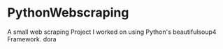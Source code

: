 # PythonWebscraping
A small web scraping Project I worked on using Python's beautifulsoup4 Framework.
dora
